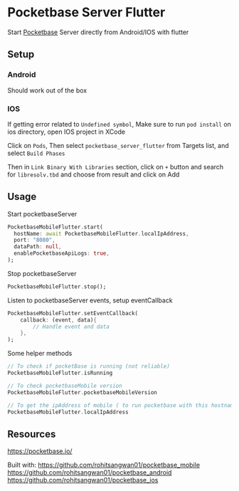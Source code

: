 # Pocketbase Server Flutter

Start [Pocketbase](https://pocketbase.io/) Server directly from Android/IOS with flutter 


## Setup

### Android

Should work out of the box 

### IOS

If getting error related to `Undefined symbol`, Make sure to run `pod install` on ios directory, open IOS project in XCode

Click on `Pods`, Then select `pocketbase_server_flutter` from Targets list, and select `Build Phases`


Then in `Link Binary With Libraries` section, click on `+` button and search for `libresolv.tbd` and choose from result and click on Add



## Usage

Start pocketbaseServer 

```dart
PocketbaseMobileFlutter.start(
  hostName: await PocketbaseMobileFlutter.localIpAddress,
  port: "8080",
  dataPath: null,
  enablePocketbaseApiLogs: true,
);
```

Stop pocketbaseServer

```dart
PocketbaseMobileFlutter.stop();
```

Listen to pocketbaseServer events, setup eventCallback

```dart
PocketbaseMobileFlutter.setEventCallback(
    callback: (event, data){
        // Handle event and data
    },
);
```

Some helper methods

```dart
// To check if pocketBase is running (not reliable)
PocketbaseMobileFlutter.isRunning

// To check pocketbaseMobile version
PocketbaseMobileFlutter.pocketbaseMobileVersion

// To get the ipAddress of mobile ( to run pocketbase with this hostname )
PocketbaseMobileFlutter.localIpAddress
```

## Resources

https://pocketbase.io/

Built with: 
https://github.com/rohitsangwan01/pocketbase_mobile
https://github.com/rohitsangwan01/pocketbase_android
https://github.com/rohitsangwan01/pocketbase_ios